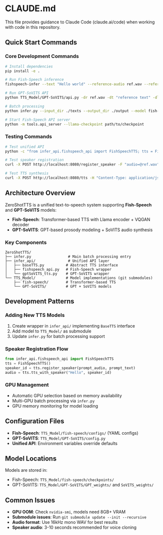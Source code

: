 # CLAUDE.md

This file provides guidance to Claude Code (claude.ai/code) when working with code in this repository.

## Quick Start Commands

### Core Development Commands
```bash
# Install dependencies
pip install -e .

# Run Fish-Speech inference
fishspeech-infer --text "Hello world" --reference-audio ref.wav --reference-text "Hello"

# Run GPT-SoVITS API
python TTS_Model/GPT-SoVITS/api.py -dr ref.wav -dt "reference text" -dl zh

# Batch processing
python infer.py --input_dir ./texts --output_dir ./output --model fish-speech

# Start Fish-Speech API server
python -m tools.api_server --llama-checkpoint path/to/checkpoint
```

### Testing Commands
```bash
# Test unified API
python -c "from infer_api.fishspeech_api import FishSpeechTTS; tts = FishSpeechTTS(); print('API loaded successfully')"

# Test speaker registration
curl -X POST http://localhost:8080/register_speaker -F "audio=@ref.wav" -F "text=Hello"

# Test TTS synthesis
curl -X POST http://localhost:8080/tts -H "Content-Type: application/json" -d '{"text": "Hello world", "speaker_id": "speaker_1"}'
```

## Architecture Overview

ZeroShotTTS is a unified text-to-speech system supporting **Fish-Speech** and **GPT-SoVITS** models:

- **Fish-Speech**: Transformer-based TTS with Llama encoder + VQGAN decoder
- **GPT-SoVITS**: GPT-based prosody modeling + SoVITS audio synthesis

### Key Components

```
ZeroShotTTS/
├── infer.py                 # Main batch processing entry
├── infer_api/               # Unified API layer
│   ├── baseTTS.py          # Abstract TTS interface
│   ├── fishspeech_api.py   # Fish-Speech wrapper
│   └── gptSoVITS_tts.py    # GPT-SoVITS wrapper
└── TTS_Model/              # Model implementations (git submodules)
    ├── fish-speech/        # Transformer-based TTS
    └── GPT-SoVITS/         # GPT + SoVITS models
```

## Development Patterns

### Adding New TTS Models
1. Create wrapper in `infer_api/` implementing `BaseTTS` interface
2. Add model to `TTS_Model/` as submodule
3. Update `infer.py` for batch processing support

### Speaker Registration Flow
```python
from infer_api.fishspeech_api import FishSpeechTTS
tts = FishSpeechTTS()
speaker_id = tts.register_speaker(prompt_audio, prompt_text)
audio = tts.tts_with_speaker("Hello", speaker_id)
```

### GPU Management
- Automatic GPU selection based on memory availability
- Multi-GPU batch processing via `infer.py`
- GPU memory monitoring for model loading

## Configuration Files

- **Fish-Speech**: `TTS_Model/fish-speech/configs/` (YAML configs)
- **GPT-SoVITS**: `TTS_Model/GPT-SoVITS/config.py`
- **Unified API**: Environment variables override defaults

## Model Locations

Models are stored in:
- Fish-Speech: `TTS_Model/fish-speech/checkpoints/`
- GPT-SoVITS: `TTS_Model/GPT-SoVITS/GPT_weights/` and `SoVITS_weights/`

## Common Issues

- **GPU OOM**: Check `nvidia-smi`, models need 8GB+ VRAM
- **Submodule issues**: Run `git submodule update --init --recursive`
- **Audio format**: Use 16kHz mono WAV for best results
- **Speaker audio**: 3-10 seconds recommended for voice cloning
